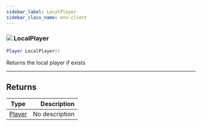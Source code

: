 ```yaml
---
sidebar_label: LocalPlayer
sidebar_class_name: env-client
---
```


### ![](/img/wiki/client.png) LocalPlayer

```lua
Player LocalPlayer()
```

Returns the local player if exists<br/>

-----------------
## Returns

| Type   | Description |
| ------ | ----------: |
| [Player](../player/README.md) | No description |

